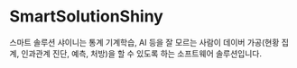 # SmartSolutionShiny

스마트 솔루션 샤이니는 통계 기계학습, AI 등을 잘 모르는 사람이 데이버 가공(현황 집계, 인과관계 진단, 예측, 처방)을 할 수 있도록 하는 소프트웨어 솔루션입니다.